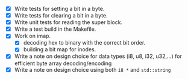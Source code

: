 
- [x] Write tests for setting a bit in a byte.
- [x] Write tests for clearing a bit in a byte.
- [x] Write unit tests for reading the super block.
- [x] Write a test build in the Makefile.
- [x] Work on imap.
    - [x] decoding hex to binary with the correct bit order.
    - [x] building a bit map for inodes.
- [x] Write a note on design choice for data types (i8, u8, i32, u32,...) for efficient byte array decoding/encoding
- [x] Write a note on design choice using both `i8 *` and `std::string`